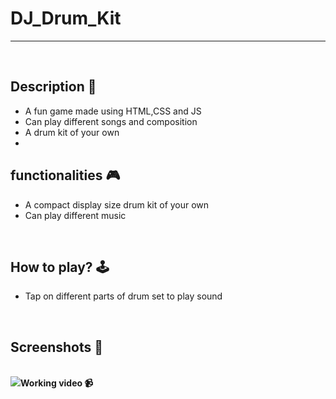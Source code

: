 # **DJ_Drum_Kit** 

---

<br>

## **Description 📃**
- A fun game made using HTML,CSS and JS
- Can play different songs and composition
- A drum kit of your own
-  

## **functionalities 🎮**
- A compact display size drum kit of your own
- Can play different music 
<br>

## **How to play? 🕹️**
- Tap on different parts of drum set to play sound

<br>

## **Screenshots 📸**

<br>
<img src="./assets/images/DJ_Drum_Kit.png>

<br>

## **Working video 📹**
<!-- add your working video over here -->